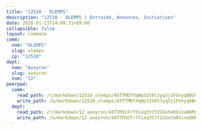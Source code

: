 ```yaml
---
title: "12510 - OLEMPS"
description: "12510 - OLEMPS | Entraide, Annonces, Initiatives"
date: 2020-01-11T14:09:21+09:00
collapsible: false
layout: commune
comm:
  nom: "OLEMPS"
  slug: olemps
  cp: "12510"
dept:
  nom: "Aveyron"
  slug: aveyron
  num: "12"
peerpad:
  comm:
    read_path: /r/markdown/12510_olemps/4XTTMDfXqWp33t6tJyqSj1FUvyq6BdvBAAS24ARJqtuunR6z2
    write_path: /w/markdown/12510_olemps/4XTTMDfXqWp33t6tJyqSj1FUvyq6BdvBAAS24ARJqtuunR6z2-K3TgUkjgdJrgZJUFGB646f9FyXQ38XeM6BznpxTiaRdBSGyUCqkTNuPkVB6os1Exv26S5LEaFkYXbxz4aAkLnjoraF9heP3qzDS9xq7AgpdPhkDiGAvqvJeF7kPPZvmAfQPVUShc
  dept:
    read_path: /r/markdown/12_aveyron/4XTTM3CFrTYLeq3t7YZ2GeteRXina8HMy585xLdATaEm28gJq
    write_path: /w/markdown/12_aveyron/4XTTM3CFrTYLeq3t7YZ2GeteRXina8HMy585xLdATaEm28gJq-K3TgUfu3tdsvnJNzfCjLcQBm4uQ83gag77qnaAo9pjUvbpQyfAVAxJdyULKffeJFVcGHHVraYZNVQhiGBeBUKBFLy2Vr8dapgU6tQCmoJQ6dgnoqRGmK9bSxqhW9VArfxRuTPcgV
---
```


